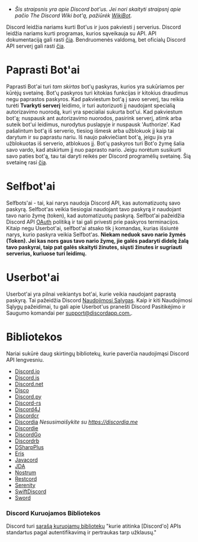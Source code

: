 <!-- TITLE: [LT] Bot'ai -->
<!-- SUBTITLE: Informacija apie įvairias Discord bot'ų bibliotekas -->
* *Šis straipsnis yra apie Discord bot'us. Jei nori skaityti straipsnį apie pačio The Discord Wiki bot'ą, pažiūrėk [WikiBot](/wikibot).*

Discord leidžia nariams kurti Bot'us ir juos pakviesti į serverius. Discord leidžia nariams kurti programas, kurios sąveikauja su API. API dokumentaciją gali rasti [čia](https://discordapp.com/developers/docs/intro).
Bendruomenės valdomą, bet oficialų Discord API serverį gali rasti [čia](http://discord.gg/discord-api).

# Paprasti Bot'ai
Paprasti Bot'ai turi *tam skirtas* bot'ų paskyras, kurios yra sukūriamos per kūrėjų svetainę. Bot'ų paskyros turi kitokias funkcijas ir kitokius draudimus negu paprastos paskyros. Kad pakviestum bot'ą į savo serverį, tau reikia turėti **Tvarkyti serverį** leidimo, ir turi autorizuoti jį naudojant specialią autorizavimo nuorodą, kuri yra specialiai sukurta bot'ui. Kad pakviestum bot'ą; nuspausk ant autorizavimo nuorodos, pasirink serverį, atimk arba suteik bot'ui leidimus, nurodytus puslapyje ir nuspausk 'Authorize'. Kad pašalintum bot'ą iš serverio, tiesiog išmesk arba užblokuok jį kaip tai darytum ir su paprastu nariu. Iš naujo pakviečiant bot'ą, jeigu jis yra užblokuotas iš serverio, atblokuos jį. Bot'ų paskyros turi Bot'o žymę šalia savo vardo, kad atskirtum jį nuo paprasto nario. Jeigu norėtum susikurti savo paties bot'ą, tau tai daryti reikės per Discord programėlių svetainę. Šią svetainę rasi [čia](https://discordapp.com/developers/applications/me).

# Selfbot'ai
Selfbots'ai - tai, kai narys naudoja Discord API, kas automatizuotų savo paskyrą. Selfbot'as veikia tiesiogiai naudojant tavo paskyrą ir naudojant tavo nario žymę (token), kad automatizuotų paskyrą. Selfbot'ai pažeidžia Discord API [OAuth](https://discordapp.com/developers/docs/topics/oauth2#bot-vs-user-accounts) politiką ir tai gali privesti prie paskyros terminacijos. Kitaip negu Userbot'ai, selfbot'ai atsako tik į komandas, kurias išsiuntė narys, kurio paskyra veikia Selfbot'as. **Niekam neduok savo nario žymės (Token). Jei kas nors gaus tavo nario žymę, jie galės padaryti didelę žalą tavo paskyrai, taip pat galės skaityti žinutes, siųsti žinutes ir sugriauti serverius, kuriuose turi leidimų.**
# Userbot'ai
Userbot'ai yra pilnai veikiantys bot'ai, kurie veikia naudojant paprastą paskyrą. Tai pažeidžia Discord [Naudojimosi Sąlygas](https://discordapp.com/terms). Kaip ir kiti Naudojimosi Sąlygų pažeidimai, tu gali apie Userbot'us pranešti Discord Pasitikėjimo ir Saugumo komandai per [support@discordapp.com.](mailto:support@discordapp.com).

# Bibliotekos
Nariai sukūrė daug skirtingų bibliotekų, kurie paverčia naudojimąsi Discord API lengvesniu.
* [Discord.io](https://github.com/izy521/discord.io)
* [Discord.js](https://github.com/hydrabolt/discord.js)
* [Discord.net](https://github.com/RogueException/Discord.Net)
* [Disco](https://github.com/b1naryth1ef/disco)
* [Discord.py](https://github.com/Rapptz/discord.py)
* [Discord-rs](https://github.com/SpaceManiac/discord-rs)
* [Discord4J](https://github.com/austinv11/Discord4J)
* [Discordcr](https://github.com/meew0/discordcr)
* [Discordia](https://github.com/SinisterRectus/Discordia) *Nesusimaišykite su https://discordia.me*
* [Discordie](https://github.com/qeled/discordie)
* [DiscordGo](https://github.com/bwmarrin/discordgo)
* [Discordrb](https://github.com/meew0/discordrb)
* [DSharpPlus](https://github.com/NaamloosDT/DSharpPlus)
* [Eris](https://github.com/abalabahaha/eris)
* [Javacord](https://github.com/BtoBastian/Javacord)
* [JDA](https://github.com/DV8FromTheWorld/JDA)
* [Nostrum](https://github.com/Kraigie/nostrum)
* [Restcord](https://github.com/restcord/restcord)
* [Serenity](https://github.com/zeyla/serenity)
* [SwiftDiscord](https://github.com/nuclearace/SwiftDiscord)
* [Sword](https://github.com/Azoy/Sword)

### Discord Kuruojamos Bibliotekos

Discord turi [sąrašą kuruojamų bibliotekų](https://discordapp.com/developers/docs/topics/community-resources#libraries) "kurie atitinka [Discord'o] APIs standartus pagal autentifikavimą ir pertraukas tarp užklausų."